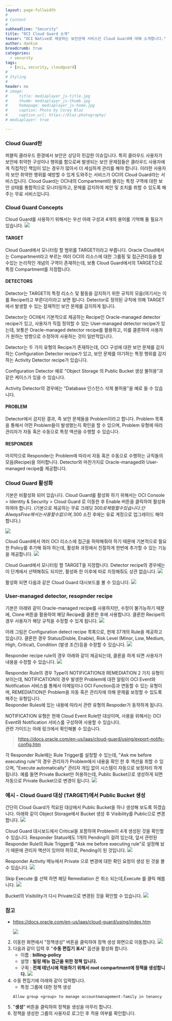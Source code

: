 ```yaml
---
layout: page-fullwidth
#
# Content
#
subheadline: "Security"
title: "OCI Cloud Guard 소개"
teaser: "OCI Native로 제공하는 보안관제 서비스인 Cloud Guard에 대해 소개합니다."
author: dankim
breadcrumb: true
categories:
  - security
tags:
  - [oci, security, cloudguard]
#
# Styling
#
header: no
# image:
#     title: mediaplayer_js-title.jpg
#     thumb: mediaplayer_js-thumb.jpg
#     homepage: mediaplayer_js-home.jpg
#     caption: Photo by Corey Blaz
#     caption_url: https://blaz.photography/
# mediaplayer: true

---
```


### Cloud Guard란
퍼블릭 클라우드 환경에서 보안은 상당히 민감한 이슈입니다. 특히 클라우드 사용자가 보안에 취약한 구성이나 행위를 함으로써 발생되는 보안 문제점들은 클라우드 사용자에게 직접적인 책임이 있는 경우가 많아서 더 세심하게 관리를 해야 합니다. 이러한 사용자의 보안 취약한 행위를 예방할 수 있게 도와주는 서비스가 OCI의 Cloud Guard라는 서비스입니다. Cloud Guard는 OCI내의 Compartment라 불리는 특정 구역에 대한 보안 상태를 통합적으로 모니터링하고, 문제를 감지하여 제안 및 조치를 취할 수 있도록 해주는 무료 서비스입니다.

### Cloud Guard Concepts
Cloud Guard를 사용하기 위해서는 우선 아래 구성과 4개의 용어를 기억해 둘 필요가 있습니다.
![](/assets/img/cloudnative-security/2022/oci-cloudguard-1.png)

#### TARGET
Cloud Guard에서 모니터링 할 범위를 TARGET이라고 부릅니다. Oracle Cloud에서는 Compartment라고 부르는 여러 OCI의 리소스에 대한 그룹핑 및 접근관리등을 할 수있는 논리적인 개념의 구역이 존재하는데, 보통 Cloud Guard에서의 TARGET으로 특정 Compartment를 지정합니다.

#### DETECTORS
Detector는 TARGET의 특정 리소스 및 활동을 감지하기 위한 규칙의 모음(여기서는 이를 Recipe라고 부른다)이라고 보면 됩니다. Detector로 정의된 규칙에 의해 TARGET에서 발생할 수 있는 잠재적인 보안 문제를 감지하게 됩니다.

Detector는 OCI에서 기본적으로 제공하는 Recipe인 Oracle-managed detector recipe가 있고, 사용자가 직접 정의할 수 있는 User-managed detector recipe가 있는데, 보통은 Oracle-managed detector recipe를 활용하고, 이를 클론하여 사용자가 원하는 방향으로 수정하여 사용하는 것이 일반적입니다.

Detector는 두 가지 유형의 Recipe가 존재하는데, OCI 구성에 대한 보안 문제를 감지하는 Configuration Detector recipe가 있고, 보안 문제를 야기하는 특정 행위를 감지하는 Activity Detector recipe가 있습니다.

Configuration Detector 예로 "Object Storage 의 Public Bucket 생성 불허용"과 같은 케이스가 있을 수 있습니다.

Activity Detector의 경우에는 "Database 인스턴스 삭제 불허용"을 예로 들 수 있습니다.

#### PROBLEM
Detector에서 감지된 결과, 즉 보안 문제들을 Problem이라고 합니다. Problem 목록을 통해서 어떤 Problem들이 발생했는지 확인을 할 수 있으며, Problem 유형에 따라 관리자가 자동 혹은 수동으로 특정 액션을 수행할 수 있습니다.

#### RESPONDER
마지막으로 Responder는 Problem에 따라서 자동 혹은 수동으로 수행하는 규칙들의 모음(Recipe)을 의미합니다. Detector와 마찬가지로 Oracle-managed와 User-managed recipe를 제공합니다.

### Cloud Guard 활성화
기본은 비활성화 되어 있습니다. Cloud Guard를 활성화 하기 위해서는 OCI Console > Identity & Security > Cloud Guard 로 이동한 후 Enable 버튼을 클릭하여 활성화 하여야 합니다. (기본으로 제공하는 무료 크래딧 300$로 체험할 수 있습니다. 단 Always Free에서는 사용할 수 없으며, 300$ 소진 후에는 유료 계정으로 업그레이드 해야 합니다.)

![](/assets/img/cloudnative-security/2022/oci-cloudguard-2.png)

Cloud Guard에서 여러 OCI 리소스에 접근을 허락해줘야 하기 때문에 기본적으로 필요한 Policy를 추가해 줘야 하는데, 활성화 과정에서 친절하게 한번에 추가할 수 있는 기능을 제공합니다.
![](/assets/img/cloudnative-security/2022/oci-cloudguard-3.png)

Cloud Guard에서 모니터링 할 TARGET을 지정합니다. Detector recipe의 경우에는 이 단계에서 선택해줘도 되지만, 활성화 한 이후에 따로 지정해줘도 상관 없습니다.
![](/assets/img/cloudnative-security/2022/oci-cloudguard-4.png)

활성화 되면 다음과 같은 Cloud Guard 대시보드를 볼 수 있습니다.
![](/assets/img/cloudnative-security/2022/oci-cloudguard-5.png)

### User-managed detector, resopnder recipe
기본은 아래와 같이 Oracle-managed recipe를 사용하지만, 수정이 불가능하기 때문에, Clone 버튼을 활용하여 해당 Recipe를 클론한 후에 사용합니다. 클론한 Recipe의 경우 사용자가 해당 규칙을 수정할 수 있게 됩니다.
![](/assets/img/cloudnative-security/2022/oci-cloudguard-6.png)

아래 그림은 Configuration detect recipe 목록으로, 현재 37개의 Rule을 제공하고 있습니다. 클론한 경우 Status(Disble, Enable), Risk Level (Minor, Low, Medium, High, Critical), Condition (발생 조건)등을 수정할 수 있습니다.
![](/assets/img/cloudnative-security/2022/oci-cloudguard-7.png)

Responder recipe rule의 경우 아래와 같이 제공되는데, 클론을 하게 되면 사용자가 내용을 수정할 수 있습니다.
![](/assets/img/cloudnative-security/2022/oci-cloudguard-8.png)

Responder Rule의 경우 Type이 NOTIFICATION과 REMEDIATION 2 가지 유형이 보이는데, NOTIFICATION의 경우 발생한 Problem에 대한 알림이 OCI Event와 Notification 서비스를 통해서 이메일이나 OCI Function등과 연동할 수 있는 유형이며, REMEDIATION은 Problem을 자동 혹은 관리자에 의해 문제를 보정할 수 있도록 해주는 유형입니다.  
Responder Rules에 있는 내용에 따라서 관련 유형의 Respoder가 동작하게 됩니다.

NOTIFICATION 유형은 현재 Cloud Event Rule만 대상이며, 사용을 위해서는 OCI Event와 Notification 서비스를 구성하여 사용할 수 있습니다.  
관련 가이드는 아래 링크에서 확인해볼 수 있습니다.

> https://docs.oracle.com/en-us/iaas/cloud-guard/using/export-notifs-config.htm

각 Responder Rule에는 Rule Trigger를 설정할 수 있는데, "Ask me before executing rule"의 경우 관리자가 Problem에서 내용을 확인 한 후 액션을 취할 수 있으며, "Execute automatically" 관리자 개입 없이 시스템이 자동으로 보정처리 하게 됩니다. 예를 들면 Private Bucket만 허용하는데, Public Bucket으로 생성하게 되면 자동으로 Private Bucket으로 변경이 됩니다.
![](/assets/img/cloudnative-security/2022/oci-cloudguard-9.png)

### 예시 - Cloud Guard 대상 (TARGET)에서 Public Bucket 생성
간단히 Cloud Guard가 적요된 대상에서 Public Bucket을 하나 생성해 보도록 하겠습니다. 아래와 같이 Object Storage에서 Bucket 생성 후 Visibility를 Public으로 변경합니다.
![](/assets/img/cloudnative-security/2022/oci-cloudguard-10.png)

Cloud Guard 대시보드에서 Critical을 포함하여 Problem이 4개 생성된 것을 확인할 수 있습니다. Responder Status에도 1개의 Pending이 걸려 있는데, 앞서 관련된 Responder Rule의 Rule Trigger를 "Ask me before executing rule"로 설정해 놨기 때문에 관리자 액션이 있어야 하므로, Pending이 된 것입니다.
![](/assets/img/cloudnative-security/2022/oci-cloudguard-11.png)

Responder Activity 메뉴에서 Private 으로 변경에 대한 확인 요청이 생성 된 것을 볼 수 있습니다.
![](/assets/img/cloudnative-security/2022/oci-cloudguard-12.png)

Skip Execute 를 선택 하면 해당 Remediation 은 취소 되는데,Execute 를 클릭 해봅니다.
![](/assets/img/cloudnative-security/2022/oci-cloudguard-13.png)

Bucket의 Visibility가 다시 Private으로 변경된 것을 확인할 수 있습니다.
![](/assets/img/cloudnative-security/2022/oci-cloudguard-14.png)

### 참고
* https://docs.oracle.com/en-us/iaas/cloud-guard/using/index.htm





















   ![](/assets/img/security/2022/oci-policy-menu.png)
2. 이동한 화면에서 "정책생성" 버튼을 클릭하여 정책 생성 화면으로 이동합니다.
   ![](/assets/img/security/2022/oci-policy-create.png)
3. 다음과 같이 입력 후 "**수동 편집기 표시**" 옵션을 활성화 합니다.
   - 이름 : **billing-policy**
   - 설명 : **빌링 메뉴 접근을 위한 정책 입니다.**
   - 구획 : **전체 테넌시에 적용하기 위해서 root compartment에 정책을 생성합니다.**
   ![](/assets/img/security/2022/oci-policy-billing-create.png)
4. 수동 편집기에 아래와 같이 입력합니다.
   - 특정 그룹에 대한 정책 생성 
    ```
    Allow group <group> to manage accountmanagement-family in tenancy
    ```
5. "**생성**" 버튼을 클릭하여 정책을 생성을 마무리 합니다.
6. 정책을 생성한 그룹의 사용자로 로그인 후 적용 여부를 확인합니다.